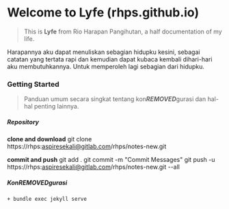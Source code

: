 # Welcome to Lyfe (rhps.github.io)

>This is **Lyfe** from Rio Harapan Pangihutan, a half documentation of my life.

Harapannya aku dapat menuliskan sebagian hidupku kesini, sebagai catatan yang tertata rapi dan kemudian dapat kubaca kembali dihari-hari aku membutuhkannya. Untuk memperoleh lagi sebagian dari hidupku.

### Getting Started

> Panduan umum secara singkat tentang kon***REMOVED***gurasi dan hal-hal penting lainnya.

##### Repository

**clone and download**
git clone https://rhps:aspiresekali@gitlab.com/rhps/notes-new.git

**commit and push**
git add .
git commit -m "Commit Messages"
git push -u https://rhps:aspiresekali@gitlab.com/rhps/notes-new.git --all

##### Kon***REMOVED***gurasi
    + bundle exec jekyll serve
